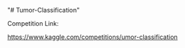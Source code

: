 "# Tumor-Classification" 

Competition Link:

https://www.kaggle.com/competitions/umor-classification
